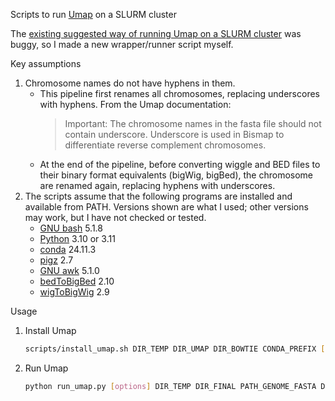 Scripts to run [Umap](https://github.com/hoffmangroup/umap) on a SLURM cluster

The [existing suggested way of running Umap on a SLURM cluster](https://github.com/hoffmangroup/umap) was buggy, so I made a new wrapper/runner script myself.

Key assumptions
1. Chromosome names do not have hyphens in them.
   - This pipeline first renames all chromosomes, replacing underscores with hyphens. From the Umap documentation:
     > Important: The chromosome names in the fasta file should not contain underscore. Underscore is used in Bismap to differentiate reverse complement chromosomes.
   - At the end of the pipeline, before converting wiggle and BED files to their binary format equivalents (bigWig, bigBed), the chromosome are renamed again, replacing hyphens with underscores.
2. The scripts assume that the following programs are installed and available from PATH. Versions shown are what I used; other versions may work, but I have not checked or tested.
   - [GNU bash](https://www.gnu.org/software/bash/) 5.1.8
   - [Python](https://www.python.org/) 3.10 or 3.11
   - [conda](https://docs.conda.io/projects/conda/en/latest/user-guide/install/index.html) 24.11.3
   - [pigz](https://zlib.net/pigz/) 2.7
   - [GNU awk](https://www.gnu.org/software/gawk/) 5.1.0
   - [bedToBigBed](https://hgdownload.soe.ucsc.edu/admin/exe/linux.x86_64/) 2.10
   - [wigToBigWig](https://hgdownload.soe.ucsc.edu/admin/exe/linux.x86_64/) 2.9


Usage
1. Install Umap

   ```bash
   scripts/install_umap.sh DIR_TEMP DIR_UMAP DIR_BOWTIE CONDA_PREFIX [overwrite]
   ```

2. Run Umap

    ```bash
    python run_umap.py [options] DIR_TEMP DIR_FINAL PATH_GENOME_FASTA DIR_SCRIPTS PATH_CONDA_SBATCH CONDA_PREFIX --KMERS KMERS [KMERS ...]
    ```
